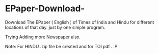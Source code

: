 # EPaper-Download-

Download The EPaper ( English ) of Times of India and Hindu for different locations of that day. 
just by one simple program.

Trying Adding more Newspaper also.

Note: For HINDU .zip file be created and for TOI pdf . :P 
